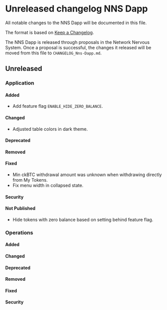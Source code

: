 
# Unreleased changelog NNS Dapp

All notable changes to the NNS Dapp will be documented in this file.

The format is based on [Keep a Changelog](https://keepachangelog.com/en/1.0.0/).

The NNS Dapp is released through proposals in the Network Nervous System. Once a
proposal is successful, the changes it released will be moved from this file to
`CHANGELOG_Nns-Dapp.md`.

## Unreleased

### Application

#### Added

* Add feature flag `ENABLE_HIDE_ZERO_BALANCE`.

#### Changed

* Adjusted table colors in dark theme.

#### Deprecated

#### Removed

#### Fixed

* Min ckBTC withdrawal amount was unknown when withdrawing directly from My Tokens.
* Fix menu width in collapsed state.

#### Security

#### Not Published

* Hide tokens with zero balance based on setting behind feature flag.

### Operations

#### Added

#### Changed

#### Deprecated

#### Removed

#### Fixed

#### Security
